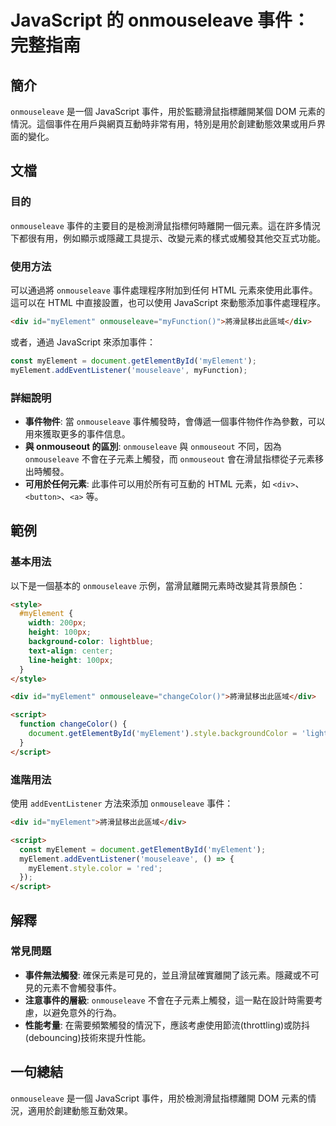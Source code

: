 <!--
Meta Description: # JavaScript 的 onmouseleave 事件：完整指南 ## 簡介 `onmouseleave` 是一個 JavaScript 事件，用於監聽滑鼠指標離開某個 DOM 元素的情況。這個事件在用戶與網頁互動時非常有用，特別是用於創建動態效果或用戶界面的變化。 ## 文檔 ### 目的 ...
Meta Keywords: onmouseleave, myelement, div, javascript, html
-->

# JavaScript 的 onmouseleave 事件：完整指南

## 簡介
`onmouseleave` 是一個 JavaScript 事件，用於監聽滑鼠指標離開某個 DOM 元素的情況。這個事件在用戶與網頁互動時非常有用，特別是用於創建動態效果或用戶界面的變化。

## 文檔
### 目的
`onmouseleave` 事件的主要目的是檢測滑鼠指標何時離開一個元素。這在許多情況下都很有用，例如顯示或隱藏工具提示、改變元素的樣式或觸發其他交互式功能。

### 使用方法
可以通過將 `onmouseleave` 事件處理程序附加到任何 HTML 元素來使用此事件。這可以在 HTML 中直接設置，也可以使用 JavaScript 來動態添加事件處理程序。

```html
<div id="myElement" onmouseleave="myFunction()">將滑鼠移出此區域</div>
```

或者，通過 JavaScript 來添加事件：

```javascript
const myElement = document.getElementById('myElement');
myElement.addEventListener('mouseleave', myFunction);
```

### 詳細說明
- **事件物件**: 當 `onmouseleave` 事件觸發時，會傳遞一個事件物件作為參數，可以用來獲取更多的事件信息。
- **與 onmouseout 的區別**: `onmouseleave` 與 `onmouseout` 不同，因為 `onmouseleave` 不會在子元素上觸發，而 `onmouseout` 會在滑鼠指標從子元素移出時觸發。
- **可用於任何元素**: 此事件可以用於所有可互動的 HTML 元素，如 `<div>`、`<button>`、`<a>` 等。

## 範例
### 基本用法
以下是一個基本的 `onmouseleave` 示例，當滑鼠離開元素時改變其背景顏色：

```html
<style>
  #myElement {
    width: 200px;
    height: 100px;
    background-color: lightblue;
    text-align: center;
    line-height: 100px;
  }
</style>

<div id="myElement" onmouseleave="changeColor()">將滑鼠移出此區域</div>

<script>
  function changeColor() {
    document.getElementById('myElement').style.backgroundColor = 'lightcoral';
  }
</script>
```

### 進階用法
使用 `addEventListener` 方法來添加 `onmouseleave` 事件：

```html
<div id="myElement">將滑鼠移出此區域</div>

<script>
  const myElement = document.getElementById('myElement');
  myElement.addEventListener('mouseleave', () => {
    myElement.style.color = 'red';
  });
</script>
```

## 解釋
### 常見問題
- **事件無法觸發**: 確保元素是可見的，並且滑鼠確實離開了該元素。隱藏或不可見的元素不會觸發事件。
- **注意事件的層級**: `onmouseleave` 不會在子元素上觸發，這一點在設計時需要考慮，以避免意外的行為。
- **性能考量**: 在需要頻繁觸發的情況下，應該考慮使用節流(throttling)或防抖(debouncing)技術來提升性能。

## 一句總結
`onmouseleave` 是一個 JavaScript 事件，用於檢測滑鼠指標離開 DOM 元素的情況，適用於創建動態互動效果。